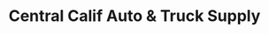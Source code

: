 ---
title: "Central Calif Auto & Truck Supply"
url: /delhi/central-calif-auto-und-truck-supply/
shop: Autowerkstatt
---